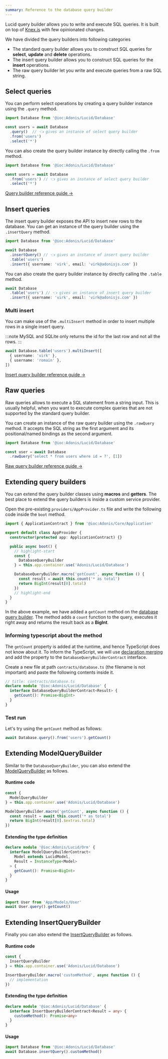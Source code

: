 ```yaml
---
summary: Reference to the database query builder
---
```


Lucid query builder allows you to write and execute SQL queries. It is built on top of [Knex.js](https://knexjs.org/#) with few opinionated changes.

We have divided the query builders into following categories

- The standard query builder allows you to construct SQL queries for **select**, **update** and **delete** operations.
- The insert query builder allows you to construct SQL queries for the **insert** operations.
- The raw query builder let you write and execute queries from a raw SQL string.

## Select queries
You can perform select operations by creating a query builder instance using the `.query` method.

```ts
import Database from '@ioc:Adonis/Lucid/Database'

const users = await Database
  .query()  // 👈 gives an instance of select query builder
  .from('users')
  .select('*')
```

You can also create the query builder instance by directly calling the `.from` method.

```ts
import Database from '@ioc:Adonis/Lucid/Database'

const users = await Database
  .from('users') // 👈 gives an instance of select query builder
  .select('*')
```

<div class="doc-cta-wrapper">

[Query builder reference guide →](../../reference/database/query-builder.md)

</div>

## Insert queries
The insert query builder exposes the API to insert new rows to the database. You can get an instance of the query builder using the `.insertQuery` method.

```ts
import Database from '@ioc:Adonis/Lucid/Database'

await Database
  .insertQuery() // 👈 gives an instance of insert query builder
  .table('users')
  .insert({ username: 'virk', email: 'virk@adonisjs.com' })
```

You can also create the query builder instance by directly calling the `.table` method.

```ts
await Database
  .table('users') // 👈 gives an instance of insert query builder
  .insert({ username: 'virk', email: 'virk@adonisjs.com' })
```

### Multi insert
You can make use of the `.multiInsert` method in order to insert multiple rows in a single insert query.

:::note
MySQL and SQLite only returns the id for the last row and not all the rows.
:::

```ts
await Database.table('users').multiInsert([
  { username: 'virk' },
  { username: 'romain' },
])
```

<div class="doc-cta-wrapper">

[Insert query builder reference guide →](../../reference/database/insert-query-builder.md)

</div>

## Raw queries
Raw queries allows to execute a SQL statement from a string input. This is usually helpful, when you want to execute complex queries that are not supported by the standard query builder.

You can create an instance of the raw query builder using the `.rawQuery` method. It accepts the SQL string as the first argument and its positional/named bindings as the second argument.

```ts
import Database from '@ioc:Adonis/Lucid/Database'

const user = await Database
  .rawQuery('select * from users where id = ?', [1])
```

<div class="doc-cta-wrapper">

[Raw query builder reference guide →](../../reference/database/raw-query-builder.md)

</div>

## Extending query builders
You can extend the query builder classes using **macros** and **getters**. The best place to extend the query builders is inside a custom service provider.

Open the pre-existing `providers/AppProvider.ts` file and write the following code inside the `boot` method.

```ts
import { ApplicationContract } from '@ioc:Adonis/Core/Application'

export default class AppProvider {
  constructor(protected app: ApplicationContract) {}

  public async boot() {
    // highlight-start
    const {
      DatabaseQueryBuilder
    } = this.app.container.use('Adonis/Lucid/Database')

    DatabaseQueryBuilder.macro('getCount', async function () {
      const result = await this.count('* as total')
      return BigInt(result[0].total)
    })
    // highlight-end
  }
}
```

In the above example, we have added a `getCount` method on the [database query builder](../../reference/database/query-builder.md). The method adds a `count` function to the query, executes it right away and returns the result back as a **BigInt**.

###  Informing typescript about the method
The `getCount` property is added at the runtime, and hence TypeScript does not know about it. To inform the TypeScript, we will use [declaration merging](https://www.typescriptlang.org/docs/handbook/declaration-merging.html#merging-interfaces) and add the property to the `DatabaseQueryBuilderContract` interface.

Create a new file at path `contracts/database.ts` (the filename is not important) and paste the following contents inside it.

```ts
// title: contracts/database.ts
declare module '@ioc:Adonis/Lucid/Database' {
  interface DatabaseQueryBuilderContract<Result> {
    getCount(): Promise<BigInt>
  }
}
```

### Test run
Let's try using the `getCount` method as follows:

```ts
await Database.query().from('users').getCount()
```

## Extending ModelQueryBuilder
Similar to the `DatabaseQueryBuilder`, you can also extend the [ModelQueryBuilder](../../reference/orm/query-builder.md) as follows.

#### Runtime code

```ts
const {
  ModelQueryBuilder
} = this.app.container.use('Adonis/Lucid/Database')

ModelQueryBuilder.macro('getCount', async function () {
  const result = await this.count('* as total')
  return BigInt(result[0].$extras.total)
})
```

#### Extending the type definition

```ts
declare module '@ioc:Adonis/Lucid/Orm' {
  interface ModelQueryBuilderContract<
    Model extends LucidModel,
    Result = InstanceType<Model>
  > {
    getCount(): Promise<BigInt>
  }
}
```

#### Usage

```ts
import User from 'App/Models/User'
await User.query().getCount()
```

## Extending InsertQueryBuilder
Finally you can also extend the [InsertQueryBuilder](../../reference/database/insert-query-builder.md) as follows.

#### Runtime code

```ts
const {
  InsertQueryBuilder
} = this.app.container.use('Adonis/Lucid/Database')

InsertQueryBuilder.macro('customMethod', async function () {
  // implementation
})
```

#### Extending the type definition

```ts
declare module '@ioc:Adonis/Lucid/Database' {
  interface InsertQueryBuilderContract<Result = any> {
    customMethod(): Promise<any>
  }
}
```

#### Usage

```ts
import Database from '@ioc:Adonis/Lucid/Database'
await Database.insertQuery().customMethod()
```
